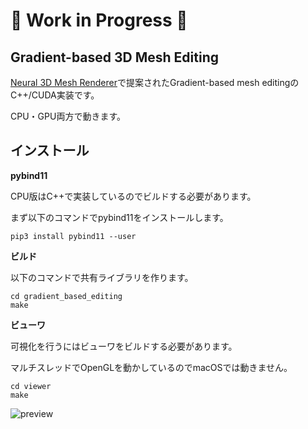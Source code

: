 # :construction: Work in Progress :construction:

## Gradient-based 3D Mesh Editing

[Neural 3D Mesh Renderer](https://arxiv.org/abs/1711.07566)で提案されたGradient-based mesh editingのC++/CUDA実装です。

CPU・GPU両方で動きます。

## インストール

**pybind11**

CPU版はC++で実装しているのでビルドする必要があります。

まず以下のコマンドでpybind11をインストールします。

```
pip3 install pybind11 --user
```

**ビルド**

以下のコマンドで共有ライブラリを作ります。

```
cd gradient_based_editing
make
```

**ビューワ**

可視化を行うにはビューワをビルドする必要があります。

マルチスレッドでOpenGLを動かしているのでmacOSでは動きません。

```
cd viewer
make
```

![preview](https://qiita-image-store.s3.amazonaws.com/0/109322/f7521073-33c1-c204-c1ae-6c40f0e70537.gif)